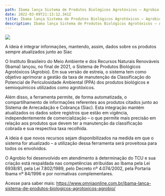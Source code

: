```yaml
---
path: Ibama lança Sistema de Produtos Biológicos Agrotóxicos – Agrobio
date: 2022-03-09T21:13:12.341Z
title: Ibama lança Sistema de Produtos Biológicos Agrotóxicos – Agrobio
description: Ibama lança Sistema de Produtos Biológicos Agrotóxicos – Agrobio
---
```

<!--StartFragment-->

![](https://www.omniaonline.com.br/wp-content/uploads/2022/03/Site-LinkedIn-Facebook-51.png)

A ideia é integrar informações, mantendo, assim, dados sobre os produtos sempre atualizados junto ao Siac

O Instituto Brasileiro do Meio Ambiente e dos Recursos Naturais Renováveis (Ibama) lançou, no final de 2021, o Sistema de Produtos Biológicos Agrotóxicos (Agrobio). Em sua versão de estreia, o sistema tem como objetivo aprimorar a gestão da taxa de manutenção da Classificação do Potencial de Periculosidade Ambiental (PPA) dos produtos biológicos e semioquímicos utilizados como agrotóxicos.

Além disso, a ferramenta permite, de forma automatizada, o compartilhamento de informações referentes aos produtos citados junto ao Sistema de Arrecadação e Cobrança (Siac). Esta integração mantém atualizados os dados sobre registros que estão em vigência, independentemente de comercialização – o que permite mais precisão em relação aos produtos que devem ter a manutenção da classificação cobrada e sua respectiva taxa recolhida.

A ideia é que novos recursos sejam disponibilizados na medida em que o sistema for atualizado – a utilização dessa ferramenta será proveitosa para todos os envolvidos.

O Agrobio foi desenvolvido em atendimento à determinação do TCU e sua criação está respaldada nas competências atribuídas ao Ibama pela Lei 6938/81, pela Lei 7.802/1989, pelo Decreto nº 4.074/2002, pela Portaria Ibama nº 84/1996 e por normativas complementares.

Acesse para saber mais: https://www.omniaonline.com.br/ibama-lanca-sistema-de-produtos-biologicos-agrotoxicos-agrobio/

<!--EndFragment-->